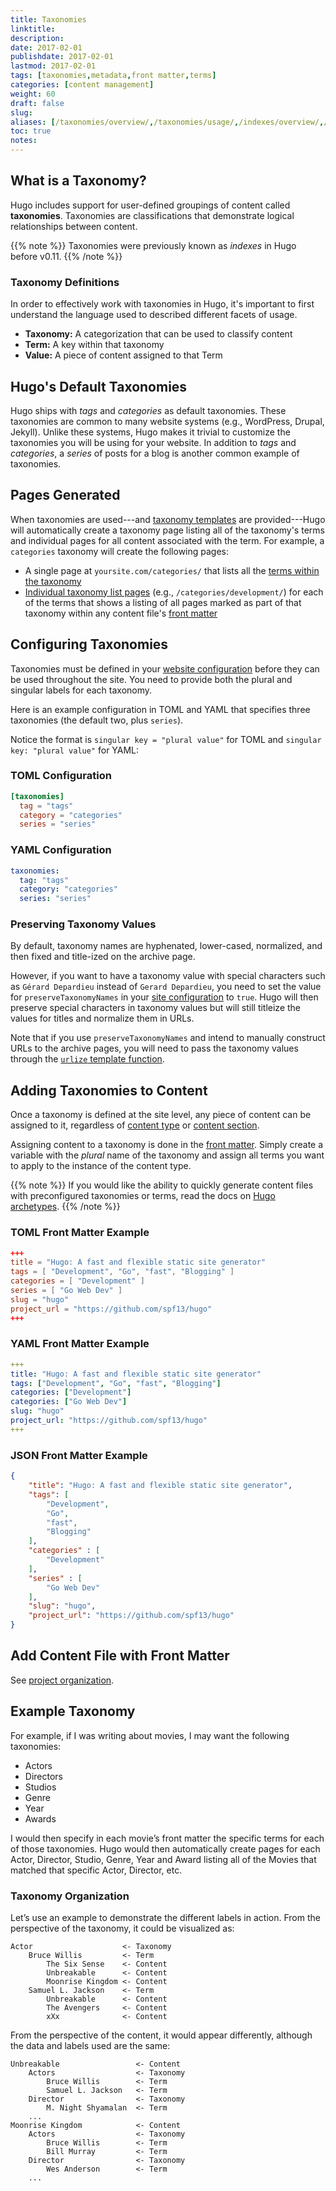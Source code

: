 ```yaml
---
title: Taxonomies
linktitle:
description:
date: 2017-02-01
publishdate: 2017-02-01
lastmod: 2017-02-01
tags: [taxonomies,metadata,front matter,terms]
categories: [content management]
weight: 60
draft: false
slug:
aliases: [/taxonomies/overview/,/taxonomies/usage/,/indexes/overview/,/doc/indexes/,/extras/indexes]
toc: true
notes:
---
```


## What is a Taxonomy?

Hugo includes support for user-defined groupings of content called **taxonomies**. Taxonomies are classifications that demonstrate logical relationships between content.

{{% note %}}
Taxonomies were previously known as *indexes* in Hugo before v0.11.
{{% /note %}}

### Taxonomy Definitions

In order to effectively work with taxonomies in Hugo, it's important to first understand the language used to described different facets of usage.

* **Taxonomy:** A categorization that can be used to classify content
* **Term:** A key within that taxonomy
* **Value:** A piece of content assigned to that Term

## Hugo's Default Taxonomies

Hugo ships with *tags* and *categories* as default taxonomies. These taxonomies are common to many website systems (e.g., WordPress, Drupal, Jekyll). Unlike these systems, Hugo makes it trivial to customize the taxonomies you will be using for your website. In addition to *tags* and *categories*, a *series* of posts for a blog is another common example of taxonomies.

## Pages Generated

When taxonomies are used---and [taxonomy templates][] are provided---Hugo will automatically create a taxonomy page listing all of the taxonomy's terms and individual pages for all content associated with the term. For example, a `categories` taxonomy will create the following pages:

* A single page at `yoursite.com/categories/` that lists all the [terms within the taxonomy][]
* [Individual taxonomy list pages][] (e.g., `/categories/development/`) for each of the terms that shows a listing of all pages marked as part of that taxonomy within any content file's [front matter][]

## Configuring Taxonomies

Taxonomies must be defined in your [website configuration][] before they can be
used throughout the site. You need to provide both the plural and
singular labels for each taxonomy.

Here is an example configuration in TOML and YAML
that specifies three taxonomies (the default two, plus `series`).

Notice the format is `singular key = "plural value"` for TOML and `singular key: "plural value"` for YAML:

### TOML Configuration

```toml
[taxonomies]
  tag = "tags"
  category = "categories"
  series = "series"
```

### YAML Configuration

```yaml
taxonomies:
  tag: "tags"
  category: "categories"
  series: "series"
```

### Preserving Taxonomy Values

By default, taxonomy names are hyphenated, lower-cased, normalized, and then fixed and title-ized on the archive page.

However, if you want to have a taxonomy value with special characters such as `Gérard Depardieu` instead of `Gerard Depardieu`, you need to set the value for `preserveTaxonomyNames` in your [site configuration](/overview/configuration/) to `true`. Hugo will then preserve special characters in taxonomy values but will still titleize the values for titles and normalize them in URLs.

Note that if you use `preserveTaxonomyNames` and intend to manually construct URLs to the archive pages, you will need to pass the taxonomy values through the [`urlize` template function][].

## Adding Taxonomies to Content

Once a taxonomy is defined at the site level, any piece of content can be assigned to it, regardless of [content type][] or [content section][].

Assigning content to a taxonomy is done in the [front matter][]. Simply create a variable with the *plural* name of the taxonomy and assign all terms you want to apply to the instance of the content type.

{{% note %}}
If you would like the ability to quickly generate content files with preconfigured taxonomies or terms, read the docs on [Hugo archetypes](/content-management/archetypes/).
{{% /note %}}

### TOML Front Matter Example

```toml
+++
title = "Hugo: A fast and flexible static site generator"
tags = [ "Development", "Go", "fast", "Blogging" ]
categories = [ "Development" ]
series = [ "Go Web Dev" ]
slug = "hugo"
project_url = "https://github.com/spf13/hugo"
+++
```

### YAML Front Matter Example

```yaml
+++
title: "Hugo: A fast and flexible static site generator"
tags: ["Development", "Go", "fast", "Blogging"]
categories: ["Development"]
categories: ["Go Web Dev"]
slug: "hugo"
project_url: "https://github.com/spf13/hugo"
+++
```

### JSON Front Matter Example

```json
{
    "title": "Hugo: A fast and flexible static site generator",
    "tags": [
        "Development",
        "Go",
        "fast",
        "Blogging"
    ],
    "categories" : [
        "Development"
    ],
    "series" : [
        "Go Web Dev"
    ],
    "slug": "hugo",
    "project_url": "https://github.com/spf13/hugo"
}
```

## Add Content File with Front Matter

See [project organization][].

## Example Taxonomy

For example, if I was writing about movies, I may want the following
taxonomies:

* Actors
* Directors
* Studios
* Genre
* Year
* Awards

I would then specify in each movie’s front matter the specific terms for each of those taxonomies. Hugo would then automatically create pages for each Actor, Director, Studio, Genre, Year and Award listing all of the Movies that matched that specific Actor, Director, etc.

### Taxonomy Organization

Let’s use an example to demonstrate the different labels in action.
From the perspective of the taxonomy, it could be visualized as:

```
Actor                    <- Taxonomy
    Bruce Willis         <- Term
        The Six Sense    <- Content
        Unbreakable      <- Content
        Moonrise Kingdom <- Content
    Samuel L. Jackson    <- Term
        Unbreakable      <- Content
        The Avengers     <- Content
        xXx              <- Content
```

From the perspective of the content, it would appear differently, although the data and labels used are the same:

```
Unbreakable                 <- Content
    Actors                  <- Taxonomy
        Bruce Willis        <- Term
        Samuel L. Jackson   <- Term
    Director                <- Taxonomy
        M. Night Shyamalan  <- Term
    ...
Moonrise Kingdom            <- Content
    Actors                  <- Taxonomy
        Bruce Willis        <- Term
        Bill Murray         <- Term
    Director                <- Taxonomy
        Wes Anderson        <- Term
    ...
```

[`urlize` template function]: /functions/urlize/
[content section]: /content-section/
[content type]: /content-type/
[front matter]: /content-management/front-matter/
[Individual taxonomy list pages]: /templates/taxonomy-templates/#taxonomy-templates
[project organization]: /project-organization/
[taxonomy templates]: /templates/taxonomy-templates/
[terms within the taxonomy]: /templates/taxonomy-templates/#terms-templates
[website configuration]: /project-organization/configuration/